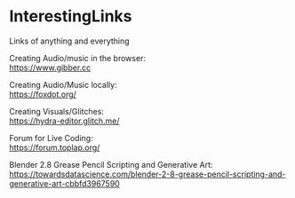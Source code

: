 # InterestingLinks
Links of anything and everything


Creating Audio/music in the browser:<br/>
https://www.gibber.cc

Creating Audio/Music locally:<br/>
https://foxdot.org/

Creating Visuals/Glitches:<br/>
https://hydra-editor.glitch.me/

Forum for Live Coding:<br/>
https://forum.toplap.org/

Blender 2.8 Grease Pencil Scripting and Generative Art:<br/>
https://towardsdatascience.com/blender-2-8-grease-pencil-scripting-and-generative-art-cbbfd3967590

